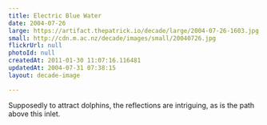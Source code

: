 ```yaml
---
title: Electric Blue Water
date: 2004-07-26
large: https://artifact.thepatrick.io/decade/large/2004-07-26-1603.jpg
small: http://cdn.m.ac.nz/decade/images/small/20040726.jpg
flickrUrl: null
photoId: null
createdAt: 2011-01-30 11:07:16.116481
updatedAt: 2004-07-31 07:38:15
layout: decade-image

---
```

Supposedly to attract dolphins, the reflections are intriguing, as is the path above this inlet.
